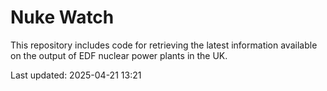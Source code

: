 # Nuke Watch

This repository includes code for retrieving the latest information available on the output of EDF nuclear power plants in the UK.

Last updated: 2025-04-21 13:21